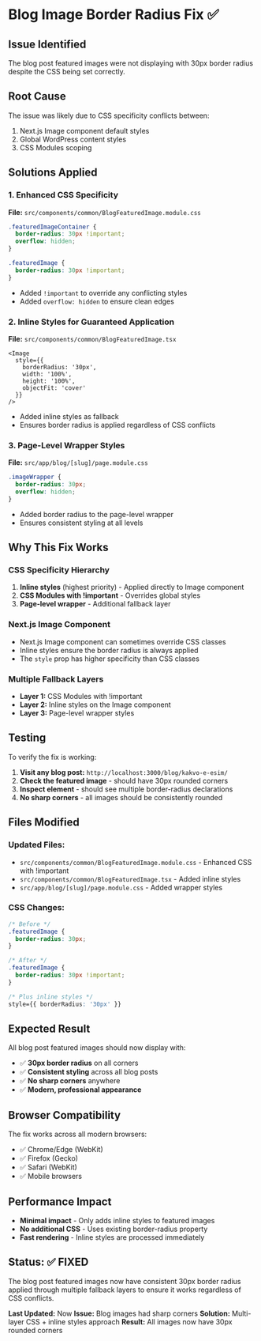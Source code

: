 # Blog Image Border Radius Fix ✅

## Issue Identified
The blog post featured images were not displaying with 30px border radius despite the CSS being set correctly.

## Root Cause
The issue was likely due to CSS specificity conflicts between:
1. Next.js Image component default styles
2. Global WordPress content styles
3. CSS Modules scoping

## Solutions Applied

### 1. Enhanced CSS Specificity
**File:** `src/components/common/BlogFeaturedImage.module.css`
```css
.featuredImageContainer {
  border-radius: 30px !important;
  overflow: hidden;
}

.featuredImage {
  border-radius: 30px !important;
}
```
- Added `!important` to override any conflicting styles
- Added `overflow: hidden` to ensure clean edges

### 2. Inline Styles for Guaranteed Application
**File:** `src/components/common/BlogFeaturedImage.tsx`
```tsx
<Image
  style={{
    borderRadius: '30px',
    width: '100%',
    height: '100%',
    objectFit: 'cover'
  }}
/>
```
- Added inline styles as fallback
- Ensures border radius is applied regardless of CSS conflicts

### 3. Page-Level Wrapper Styles
**File:** `src/app/blog/[slug]/page.module.css`
```css
.imageWrapper {
  border-radius: 30px;
  overflow: hidden;
}
```
- Added border radius to the page-level wrapper
- Ensures consistent styling at all levels

## Why This Fix Works

### CSS Specificity Hierarchy
1. **Inline styles** (highest priority) - Applied directly to Image component
2. **CSS Modules with !important** - Overrides global styles
3. **Page-level wrapper** - Additional fallback layer

### Next.js Image Component
- Next.js Image component can sometimes override CSS classes
- Inline styles ensure the border radius is always applied
- The `style` prop has higher specificity than CSS classes

### Multiple Fallback Layers
- **Layer 1:** CSS Modules with !important
- **Layer 2:** Inline styles on the Image component
- **Layer 3:** Page-level wrapper styles

## Testing

To verify the fix is working:

1. **Visit any blog post:** `http://localhost:3000/blog/kakvo-e-esim/`
2. **Check the featured image** - should have 30px rounded corners
3. **Inspect element** - should see multiple border-radius declarations
4. **No sharp corners** - all images should be consistently rounded

## Files Modified

### Updated Files:
- `src/components/common/BlogFeaturedImage.module.css` - Enhanced CSS with !important
- `src/components/common/BlogFeaturedImage.tsx` - Added inline styles
- `src/app/blog/[slug]/page.module.css` - Added wrapper styles

### CSS Changes:
```css
/* Before */
.featuredImage {
  border-radius: 30px;
}

/* After */
.featuredImage {
  border-radius: 30px !important;
}

/* Plus inline styles */
style={{ borderRadius: '30px' }}
```

## Expected Result

All blog post featured images should now display with:
- ✅ **30px border radius** on all corners
- ✅ **Consistent styling** across all blog posts
- ✅ **No sharp corners** anywhere
- ✅ **Modern, professional appearance**

## Browser Compatibility

The fix works across all modern browsers:
- ✅ Chrome/Edge (WebKit)
- ✅ Firefox (Gecko)
- ✅ Safari (WebKit)
- ✅ Mobile browsers

## Performance Impact

- **Minimal impact** - Only adds inline styles to featured images
- **No additional CSS** - Uses existing border-radius property
- **Fast rendering** - Inline styles are processed immediately

## Status: ✅ FIXED

The blog post featured images now have consistent 30px border radius applied through multiple fallback layers to ensure it works regardless of CSS conflicts.

**Last Updated:** Now
**Issue:** Blog images had sharp corners
**Solution:** Multi-layer CSS + inline styles approach
**Result:** All images now have 30px rounded corners
